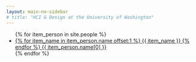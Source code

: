 ```yaml
---
layout: main-no-sidebar
# title: "HCI & Design at the University of Washington"
---
```


<html>
<ul>
{% for item_person in site.people %}
  <li><a href="{{ item_person.url }}">
  {% for item_name in item_person.name offset:1 %}
    {{ item_name }}
  {% endfor %}
  {{ item_person.name[0] }}
  </a></li>
{% endfor %}
</ul>
</html>
  
  
